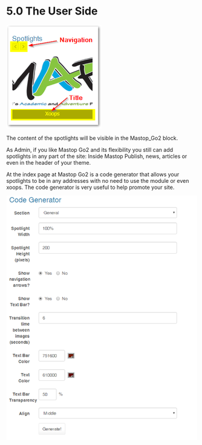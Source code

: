 # 5.0 The User Side

![](/en/assets/image006.png)

The content of the spotlights will be visible in the Mastop\_Go2 block.

As Admin, if you like Mastop Go2 and its flexibility you still can add spotlights in any part of the site: Inside Mastop Publish, news, articles or even in the header of your theme.

At the index page at Mastop Go2 is a code generator that allows your spotlights to be in any addresses with no need to use the module or even xoops. The code generator is very useful to help promote your site.

![](/en/assets/image007.png)

